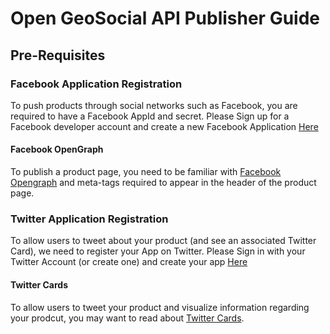 # Open GeoSocial API Publisher Guide

## Pre-Requisites

### Facebook Application Registration

  To push products through social networks such as Facebook, you are required to have a Facebook AppId and secret.  Please Sign up for a Facebook developer account and create a new Facebook Application [Here](https://developers.facebook.com/docs/web/tutorials/scrumptious/register-facebook-application/)
  
#### Facebook OpenGraph

  To publish a product page, you need to be familiar with [Facebook Opengraph](https://developers.facebook.com/docs/opengraph) and meta-tags required to appear in the header of the product page.
  
### Twitter Application Registration

  To allow users to tweet about your product (and see an associated Twitter Card), we need to register your App on Twitter.  Please Sign in with your Twitter Account (or create one) and create your app [Here](https://apps.twitter.com)
  
#### Twitter Cards

  To allow users to tweet your product and visualize information regarding your prodcut, you may want to read about [Twitter Cards](https://dev.twitter.com/cards).
